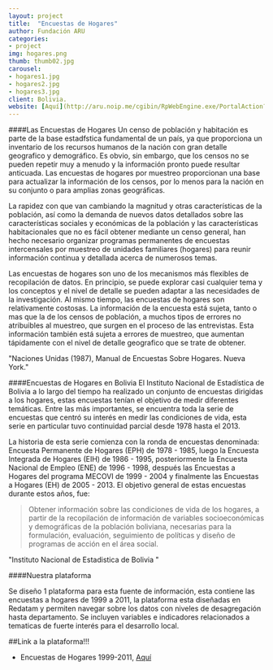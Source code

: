 ```yaml
---
layout: project
title:  "Encuestas de Hogares"
author: Fundación ARU
categories:
- project
img: hogares.png
thumb: thumb02.jpg
carousel:
- hogares1.jpg
- hogares2.jpg
- hogares3.jpg
client: Bolivia.
website: [Aquí](http://aru.noip.me/cgibin/RpWebEngine.exe/PortalAction?&MODE=MAIN&BASE=EH&MAIN=WebServerMain.inl) 
---
```

####Las Encuestas de Hogares
Un censo de población y habitación es parte de la base estadfstica fundamental de un país, ya que proporciona
un inventario de los recursos humanos de la nación con gran detalle geografico y demográfico. Es obvio, sin embargo, que los censos no se pueden repetir muy a menudo y la información pronto puede resultar anticuada. Las encuestas de hogares por muestreo proporcionan una base para actualizar la información de los censos, por lo menos para la nación en su conjunto o para amplias zonas geográficas. 

La rapidez con que van cambiando la magnitud y otras características de la población, así como la demanda de nuevos datos detallados sobre las características sociales y económicas de la población y las características habitacionales que no es fácil obtener mediante un censo general, han hecho necesario organizar programas permanentes de encuestas intercensales por muestreo de unidades familiares (hogares) para reunir información continua y detallada acerca de numerosos temas.

Las encuestas de hogares son uno de los mecanismos más flexibles de recopilación de datos. En principio, se puede explorar casi cualquier tema y los conceptos y el nivel de detalle se pueden adaptar a las necesidades de la investigación. Al mismo tiempo, las encuestas de hogares son relativamente costosas. La información de la encuesta está sujeta, tanto o mas que la de los censos de población, a muchos tipos de errores no atribuibles al muestreo, que surgen en el proceso de las entrevistas. Esta información también está sujeta a errores de muestreo, que aumentan tápidamente con el nivel de detalle geografico que se trate de obtener.

"Naciones Unidas (1987), Manual de Encuestas Sobre Hogares. Nueva York."

####Encuestas de Hogares en Bolivia
El Instituto Nacional de Estadística de Bolivia a lo largo del tiempo ha realizado un conjunto de encuestas dirigidas a los hogares, estas encuestas tenían el objetivo de medir diferentes temáticas. Entre las más importantes, se encuentra toda la serie de encuestas que centró su interés en medir las condiciones de vida, esta serie en particular tuvo continuidad parcial desde 1978 hasta el 2013.

La historia de esta serie comienza con la ronda de encuestas denominada: Encuesta Permanente de Hogares (EPH) de 1978 - 1985, luego la Encuesta Integrada de Hogares (EIH) de 1986 - 1995, posteriormente la Encuesta Nacional de Empleo (ENE) de 1996 - 1998, después las Encuestas a Hogares del programa MECOVI de 1999 - 2004 y finalmente las Encuestas a Hogares (EH) de 2005 - 2013. El objetivo general de estas encuestas durante estos años, fue:

>Obtener información sobre las condiciones de vida de los hogares, a partir
de la recopilación de información de variables socioeconómicas y demográficas de la población boliviana, necesarias para la formulación, evaluación,
seguimiento de políticas y diseño de programas de acción en el área social.

"Instituto Nacional de Estadistica de Bolivia "

####Nuestra plataforma

Se diseño 1 plataforma para esta fuente de información, esta contiene las encuestas a hogares de 1999 a 2011, la plataforma esta diseñadas en Redatam y permiten navegar sobre los datos con niveles de desagregación hasta departamento. Se incluyen variables e indicadores relacionados a tematicas de fuerte interés para el desarrollo local. 

##Link a la plataforma!!!

* Encuestas de Hogares 1999-2011, [Aquí](http://aru.noip.me/cgibin/RpWebEngine.exe/PortalAction?&MODE=MAIN&BASE=EH&MAIN=WebServerMain.inl)

